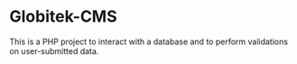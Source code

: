 # Globitek-CMS
This is a PHP project to interact with a database and to perform validations on user-submitted data.

